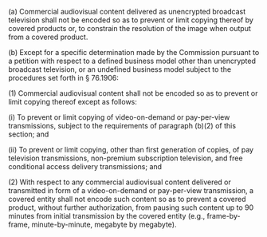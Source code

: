 (a) Commercial audiovisual content delivered as unencrypted broadcast television shall not be encoded so as to prevent or limit copying thereof by covered products or, to constrain the resolution of the image when output from a covered product.

(b) Except for a specific determination made by the Commission pursuant to a petition with respect to a defined business model other than unencrypted broadcast television, or an undefined business model subject to the procedures set forth in § 76.1906:

(1) Commercial audiovisual content shall not be encoded so as to prevent or limit copying thereof except as follows:

(i) To prevent or limit copying of video-on-demand or pay-per-view transmissions, subject to the requirements of paragraph (b)(2) of this section; and

(ii) To prevent or limit copying, other than first generation of copies, of pay television transmissions, non-premium subscription television, and free conditional access delivery transmissions; and

(2) With respect to any commercial audiovisual content delivered or transmitted in form of a video-on-demand or pay-per-view transmission, a covered entity shall not encode such content so as to prevent a covered product, without further authorization, from pausing such content up to 90 minutes from initial transmission by the covered entity (e.g., frame-by-frame, minute-by-minute, megabyte by megabyte).

